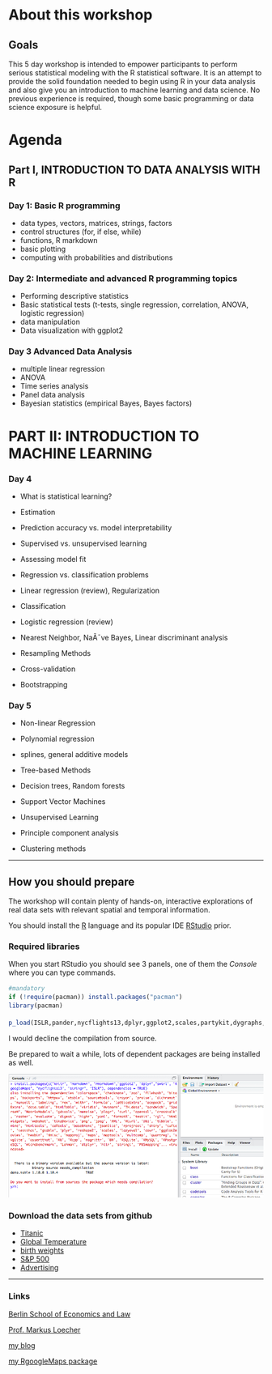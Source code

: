 About this workshop
===================

Goals
-----

This 5 day workshop is intended to empower participants to perform serious statistical modeling with the R statistical software. It is an attempt to provide the solid foundation needed to begin using R in your data analysis and also give you an introduction to machine learning and data science. No previous experience is required, though some basic programming or data science exposure is helpful.

Agenda
======

Part I, INTRODUCTION TO DATA ANALYSIS WITH R
--------------------------------------------

### Day 1: Basic R programming

-   data types, vectors, matrices, strings, factors
-   control structures (for, if else, while)
-   functions, R markdown
-   basic plotting
-   computing with probabilities and distributions

### Day 2: Intermediate and advanced R programming topics

-   Performing descriptive statistics
-   Basic statistical tests (t-tests, single regression, correlation, ANOVA, logistic regression)
-   data manipulation
-   Data visualization with ggplot2

### Day 3 Advanced Data Analysis

-   multiple linear regression
-   ANOVA
-   Time series analysis
-   Panel data analysis
-   Bayesian statistics (empirical Bayes, Bayes factors)

PART II: INTRODUCTION TO MACHINE LEARNING
=========================================

### Day 4

-   What is statistical learning?
-   Estimation
-   Prediction accuracy vs. model interpretability
-   Supervised vs. unsupervised learning
-   Assessing model fit
-   Regression vs. classification problems
-   Linear regression (review), Regularization

-   Classification
-   Logistic regression (review)
-   Nearest Neighbor, NaÃ¯ve Bayes, Linear discriminant analysis
-   Resampling Methods
-   Cross-validation
-   Bootstrapping

### Day 5

-   Non-linear Regression
-   Polynomial regression
-   splines, general additive models
-   Tree-based Methods
-   Decision trees, Random forests

-   Support Vector Machines
-   Unsupervised Learning
-   Principle component analysis
-   Clustering methods

------------------------------------------------------------------------

How you should prepare
----------------------

The workshop will contain plenty of hands-on, interactive explorations of real data sets with relevant spatial and temporal information.

You should install the [R](https://cran.r-project.org/) language and its popular IDE [RStudio](https://www.rstudio.com/products/rstudio/download/) prior.

### Required libraries

When you start RStudio you should see 3 panels, one of them the *Console* where you can type commands.

``` r
#mandatory
if (!require(pacman)) install.packages("pacman")
library(pacman)

p_load(ISLR,pander,nycflights13,dplyr,ggplot2,scales,partykit,dygraphs,nlme,plm,mgcv,RgoogleMaps,texreg,MASS, install = TRUE)
```

I would decline the compilation from source.

Be prepared to wait a while, lots of dependent packages are being installed as well.

![](figs/InstallPckgs.png)

### Download the data sets from github

-   [Titanic](data/TitanicTrain.csv)
-   [Global Temperature](data/global.dat)
-   [birth weights](data/BirthWeights.rda)
-   [S&P 500](data/sp500.rda)
-   [Advertising](data/Advertising.csv)

------------------------------------------------------------------------

### Links

[Berlin School of Economics and Law](http://www.hwr-berlin.de "BSEL Homepage")

[Prof. Markus Loecher](http://www.hwr-berlin.de/fachbereich-wirtschaftswissenschaften/kontakt/personen/kontakt-info/2184/ "ML official university link")

[my blog](https://blog.hwr-berlin.de/codeandstats/ "blog")

[my RgoogleMaps package](http://rgooglemaps.r-forge.r-project.org/ "RgoogleMaps on Rforge")
